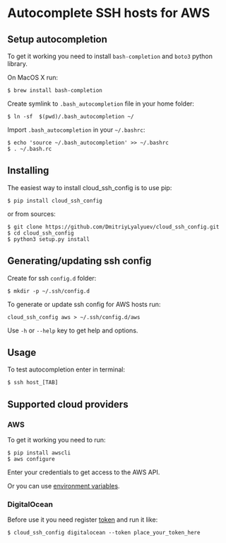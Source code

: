 # Autocomplete SSH hosts for AWS

## Setup autocompletion

To get it working you need to install `bash-completion` and `boto3` python library.

On MacOS X run:

    $ brew install bash-completion

Create symlink to `.bash_autocompletion` file in your home folder:

    $ ln -sf  $(pwd)/.bash_autocompletion ~/

Import `.bash_autocompletion` in your `~/.bashrc`:

    $ echo 'source ~/.bash_autocompletion' >> ~/.bashrc
    $ . ~/.bash.rc

## Installing

The easiest way to install cloud_ssh_config is to use pip:

    $ pip install cloud_ssh_config

or from sources:

    $ git clone https://github.com/DmitriyLyalyuev/cloud_ssh_config.git
    $ cd cloud_ssh_config
    $ python3 setup.py install

## Generating/updating ssh config

Create for ssh `config.d` folder:

    $ mkdir -p ~/.ssh/config.d

To generate or update ssh config for AWS hosts run:

    cloud_ssh_config aws > ~/.ssh/config.d/aws

Use `-h` or `--help` key to get help and options.

## Usage

To test autocompletion enter in terminal:

    $ ssh host_[TAB]


## Supported cloud providers

### AWS

To get it working you need to run:

    $ pip install awscli
    $ aws configure

Enter your credentials to get access to the AWS API.

Or you can use [environment variables](https://boto3.amazonaws.com/v1/documentation/api/latest/guide/configuration.html#environment-variable-configuration).

### DigitalOcean

Before use it you need register [token](https://cloud.digitalocean.com/account/api/tokens) and run it like:

    $ cloud_ssh_config digitalocean --token place_your_token_here

